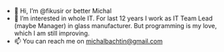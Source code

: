 - 👋 Hi, I’m @fikusir or better Michal
- 👀 I’m interested in whole IT. For last 12 years I work as IT Team Lead (maybe Manager) in glass manufacturer. But programming is my love, which I am still improving.
- 📫 You can reach me on michalbachtin@gmail.com
